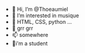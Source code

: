 - 👋 Hi, I’m @Thoeaumiel
- 👀 I’m interested in musique 
- 🌱 HTML, CSS, python ... 
- 💞️ grr grr 
- 📫 somewhere 
- 🏫i'm a student 
<!---

